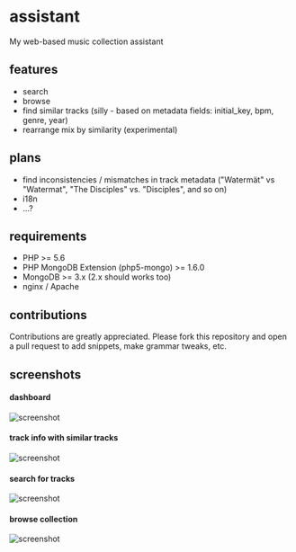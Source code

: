 # assistant
My web-based music collection assistant

## features
- search
- browse
- find similar tracks (silly - based on metadata fields: initial_key, bpm, genre, year)
- rearrange mix by similarity (experimental)

## plans
- find inconsistencies / mismatches in track metadata ("Watermät" vs "Watermat", "The Disciples" vs. "Disciples", and so on)
- i18n
- ...?

## requirements
- PHP >= 5.6
- PHP MongoDB Extension (php5-mongo) >= 1.6.0
- MongoDB >= 3.x (2.x should works too)
- nginx / Apache

## contributions
Contributions are greatly appreciated. Please fork this repository and open a pull request to add snippets, make grammar tweaks, etc.

## screenshots

#### dashboard
![screenshot](http://i.imgur.com/iyTds3w.png "Dashboard")

#### track info with similar tracks
![screenshot](http://i.imgur.com/vs80weq.png "Track")

#### search for tracks
![screenshot](http://i.imgur.com/diZJn6a.png "Search")

#### browse collection
![screenshot](http://i.imgur.com/lwRAgRz.png "Browse")